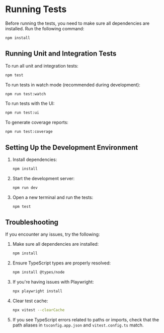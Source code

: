 # Running Tests

Before running the tests, you need to make sure all dependencies are installed. Run the following command:

```bash
npm install
```

## Running Unit and Integration Tests

To run all unit and integration tests:

```bash
npm test
```

To run tests in watch mode (recommended during development):

```bash
npm run test:watch
```

To run tests with the UI:

```bash
npm run test:ui
```

To generate coverage reports:

```bash
npm run test:coverage
```

## Setting Up the Development Environment

1. Install dependencies:
   ```bash
   npm install
   ```

2. Start the development server:
   ```bash
   npm run dev
   ```

3. Open a new terminal and run the tests:
   ```bash
   npm test
   ```

## Troubleshooting

If you encounter any issues, try the following:

1. Make sure all dependencies are installed:
   ```bash
   npm install
   ```

2. Ensure TypeScript types are properly resolved:
   ```bash
   npm install @types/node
   ```

3. If you're having issues with Playwright:
   ```bash
   npx playwright install
   ```

4. Clear test cache:
   ```bash
   npx vitest --clearCache
   ```

5. If you see TypeScript errors related to paths or imports, check that the path aliases in `tsconfig.app.json` and `vitest.config.ts` match.
